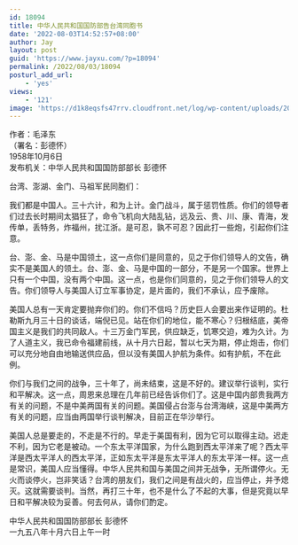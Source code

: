 ```yaml
---
id: 18094
title: 中华人民共和国国防部告台湾同胞书
date: '2022-08-03T14:52:57+08:00'
author: Jay
layout: post
guid: 'https://www.jayxu.com/?p=18094'
permalink: /2022/08/03/18094
posturl_add_url:
    - 'yes'
views:
    - '121'
image: 'https://d1k8eqsfs47rrv.cloudfront.net/log/wp-content/uploads/2022/08/f7dc353c-87ec-4b10-ab7a-a1d38d16887f-1225-000004c4e6ffa468_file.jpg'
---
```


<!-- wp:paragraph {"align":"center"} -->
<p class="has-text-align-center">作者：毛泽东<br>（署名：彭德怀）<br>1958年10月6日<br>发布机关：中华人民共和国国防部部长 彭德怀</p>
<!-- /wp:paragraph -->

<!-- wp:paragraph -->
<p>台湾、澎湖、金门、马祖军民同胞们：</p>
<!-- /wp:paragraph -->

<!-- wp:paragraph -->
<p>我们都是中国人。三十六计，和为上计。金门战斗，属于惩罚性质。你们的领导者们过去长时期间太猖狂了，命令飞机向大陆乱钻，远及云、贵、川、康、青海，发传单，丢特务，炸福州，扰江浙。是可忍，孰不可忍？因此打一些炮，引起你们注意。</p>
<!-- /wp:paragraph -->

<!-- wp:paragraph -->
<p>台、澎、金、马是中国领土，这一点你们是同意的，见之于你们领导人的文告，确实不是美国人的领土。台、澎、金、马是中国的一部分，不是另一个国家。世界上只有一个中国，没有两个中国。这一点，也是你们同意的，见之于你们领导人的文告。你们领导人与美国人订立军事协定，是片面的，我们不承认，应予废除。</p>
<!-- /wp:paragraph -->

<!-- wp:paragraph -->
<p>美国人总有一天肯定要抛弃你们的。你们不信吗？历史巨人会要出来作证明的。杜勒斯九月三十日的谈话，端倪已见。站在你们的地位，能不寒心？归根结底，美帝国主义是我们的共同敌人。十三万金门军民，供应缺乏，饥寒交迫，难为久计。为了人道主义，我已命令福建前线，从十月六日起，暂以七天为期，停止炮击，你们可以充分地自由地输送供应品，但以没有美国人护航为条件。如有护航，不在此例。</p>
<!-- /wp:paragraph -->

<!-- wp:paragraph -->
<p>你们与我们之间的战争，三十年了，尚未结束，这是不好的。建议举行谈判，实行和平解决。这一点，周恩来总理在几年前已经告诉你们了。这是中国内部贵我两方有关的问题，不是中美两国有关的问题。美国侵占台澎与台湾海峡，这是中美两方有关的问题，应当由两国举行谈判解决，目前正在华沙举行。</p>
<!-- /wp:paragraph -->

<!-- wp:paragraph -->
<p>美国人总是要走的，不走是不行的。早走于美国有利，因为它可以取得主动。迟走不利，因为它老是被动。一个东太平洋国家，为什么跑到西太平洋来了呢？西太平洋是西太平洋人的西太平洋，正如东太平洋是东太平洋人的东太平洋一样。这一点是常识，美国人应当懂得。中华人民共和国与美国之间并无战争，无所谓停火。无火而谈停火，岂非笑话？台湾的朋友们，我们之间是有战火的，应当停止，并予熄灭。这就需要谈判。当然，再打三十年，也不是什么了不起的大事，但是究竟以早日和平解决较为妥善。何去何从，请你们酌定。</p>
<!-- /wp:paragraph -->

<!-- wp:paragraph {"align":"right"} -->
<p class="has-text-align-right">中华人民共和国国防部部长 彭德怀<br>一九五八年十月六日上午一时</p>
<!-- /wp:paragraph -->